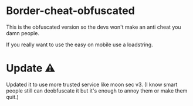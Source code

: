 # Border-cheat-obfuscated
This is the obfuscated version so the devs won't make an anti cheat you damn people. 

If you really want to use the easy on mobile use a loadstring. 

# Update ⚠
Updated it to use more trusted service like moon sec v3. 
(I know smart people still can deobfuscate it but it's enough to annoy them or make them quit.) 
